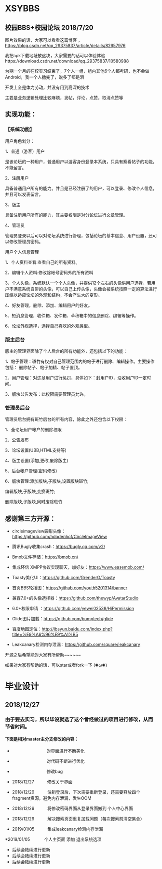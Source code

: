 # XSYBBS
## 校园BBS+校园论坛 2018/7/20





图片效果的话，大家可以看看这篇博客 ，https://blog.csdn.net/qq_29375837/article/details/82657976


我把apk下载地址放这块，大家需要的话可以体验体验https://download.csdn.net/download/qq_29375837/10580988


为期一个月的在校实习结束了，7个人一组，组内其他6个人都考研，也不会做Android，我一个人撸完了，说多了都是泪


开发上全是体力劳动，并没有用到高深的技术


主要是业务逻辑处理比较麻烦，发帖，评论，点赞，取消点赞等



## 实现功能：

### 【系统功能】

用户角色划分：


1、普通（游客）用户


是该论坛的一种用户，普通用户以游客身份登录本系统，只具有察看帖子的功能，不能留言。


2、注册用户


具备普通用户所有的能力。并且是已经注册了的用户，可以登录、修改个人信息，并且可以发表留言。


3、版主


具备注册用户所有的能力，其主要权限是对分论坛进行文章管理。


4、管理员


管理员登录以后可以对论坛系统进行管理，包括论坛的基本信息、用户设置，还可以修改管理员密码。



  
  
  
  
用户个人信息管理


1、个人资料查看:查看自己的所有资料。


2、编辑个人资料:修改除帐号密码外的所有资料


3、个人头像，系统默认一个个人头像，并提供12个左右的头像供用户选择，若用户不满意系统自带的头像，可以自己上传头像，头像会被系统按照一定的算法进行压缩以适应论坛的外观和结构，不会产生大的变形。


4、好友管理，删除、添加、编辑用户的好友。


5、短消息管理，收件箱、发件箱、草稿箱中的信息删除、编辑等操作。


6、论坛外观选择，选择自己喜欢的外观类型。







### 版主后台




版主的管理界面除了个人后台的所有功能外，还包括以下的功能：


1、帖子管理：斑竹有权对自己管理范围内的帖子进行删除、编辑操作。主要操作包括：
删除帖子、帖子加精、帖子置顶。


2、用户管理：对违章用户进行惩罚，具体如下：封用户ID，没收用户ID一定时间。


3、版块公告发布：此权限需要管理员允许。






### 管理员后台




管理员后台拥有斑竹后台的所有内容，除此之外还包含以下权限：


1、全论坛用户帐户的删除权限


2、公告发布


3、论坛设置(UBB,HTML支持等)


4、版主设置(添加,更改,废除版主)


5、后台帐户管理(密码修改)


6、版块管理:添加版块,子版块,设置版块斑竹;


编辑版块,子版块,变换斑竹;


删除版块,子版块,同时废除斑竹








## 感谢第三方开源：



 * circleimageview圆形头像：https://github.com/hdodenhof/CircleImageView

 * 腾讯Bugly收集crash：https://bugly.qq.com/v2/

 * Bmob文件存储：https://bmob.cn/


 * 集成环信 XMPP协议实现聊天，加好友：https://www.easemob.com/

 * Toasty美化UI：https://github.com/GrenderG/Toasty

 * 首页BBS轮播图：https://github.com/youth5201314/banner

 * 兼容7.0+的头像选择器：https://github.com/thewyp/AvatarStudio


 * 6.0+权限申请 ：https://github.com/yewei02538/HiPermission


 * Glide图片加载：https://github.com/bumptech/glide


 * 百度地图定位：http://lbsyun.baidu.com/index.php?title=%E9%A6%96%E9%A1%B5
 
  
 * Leakcanary检测内存泄漏：https://github.com/square/leakcanary
 
 






开源之后希望能对大家有所帮助~~~~~~



如果对大家有帮助的话，可以star或者fork一下  (✺ω✺)





# 毕业设计 
## 2018/12/27
### 由于要去实习，所以毕设就选了这个曾经做过的项目进行修改，从而节省时间。
 
 
####   下面是相对master主分支修改的内容：
 
 
 * &nbsp; &nbsp; &nbsp; &nbsp; &nbsp; &nbsp; &nbsp; &nbsp; &nbsp; &nbsp; &nbsp;&nbsp; &nbsp; &nbsp; &nbsp;  对界面进行不断美化
 * &nbsp; &nbsp; &nbsp; &nbsp; &nbsp; &nbsp; &nbsp; &nbsp; &nbsp; &nbsp; &nbsp;&nbsp; &nbsp; &nbsp; &nbsp;  对代码不断进行优化
 * &nbsp; &nbsp; &nbsp; &nbsp; &nbsp; &nbsp; &nbsp; &nbsp; &nbsp; &nbsp; &nbsp;&nbsp; &nbsp; &nbsp; &nbsp;  修改bug
 * 2018/12/27&nbsp; &nbsp; &nbsp; &nbsp; &nbsp; &nbsp;修改关于界面 
 
 * 2018/12/29&nbsp; &nbsp; &nbsp; &nbsp; &nbsp; &nbsp;注销登录后，下次需要重新登录，还需要释放四个fragment资源，避免内存泄漏，发生OOM
 
 * 2018/12/29&nbsp; &nbsp; &nbsp; &nbsp; &nbsp; &nbsp;将修改密码界面从登录界面搬到 个人中心界面
 
 * 2018/12/29&nbsp; &nbsp; &nbsp; &nbsp; &nbsp; &nbsp;解决搜索页面重复加载问题（每次搜索前清空集合）  
 
 * 2019/01/05&nbsp; &nbsp; &nbsp; &nbsp; &nbsp; &nbsp;集成leakcanary检测内存泄漏 

 *2019/01/05&nbsp; &nbsp; &nbsp; &nbsp; &nbsp; &nbsp; 个人主页面 添加 退出系统选项
 * 后续会陆续进行更新
 * 后续会陆续进行更新
 * 后续会陆续进行更新 

